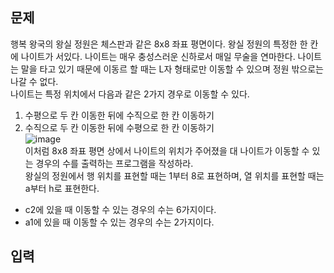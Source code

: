 ## 문제  
행복 왕국의 왕실 정원은 체스판과 같은 8x8 좌표 평면이다. 왕실 정원의 특정한 한 칸에 나이트가 서있다. 나이트는 매우 충성스러운 신하로서 매일 무술을 연마한다. 나이트는 말을 타고 있기 때문에 이동르 할 때는 L자 형태로만 이동할 수 있으며 정원 밖으로는 나갈 수 없다.  
나이트는 특정 위치에서 다음과 같은 2가지 경우로 이동할 수 있다.  
1. 수평으로 두 칸 이동한 뒤에 수직으로 한 칸 이동하기
2. 수직으로 두 칸 이동한 뒤에 수평으로 한 칸 이동하기  
![image](https://user-images.githubusercontent.com/120306359/228130805-fc0dd7c4-06d9-4575-bfd9-4f3f7c8a0234.png)  
이처럼 8x8 좌표 평면 상에서 나이트의 위치가 주어졌을 대 나이트가 이동할 수 있는 경우의 수를 출력하는 프로그램을 작성하라.  
왕실의 정원에서 행 위치를 표현할 때는 1부터 8로 표현하며, 열 위치를 표현할 때는 a부터 h로 표현한다.  
- c2에 있을 때 이동할 수 있는 경우의 수는 6가지이다.
- a1에 있을 때 이동할 수 있는 경우의 수는 2가지이다.  

## 입력  
